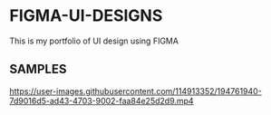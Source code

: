 FIGMA-UI-DESIGNS
================

This is my portfolio of UI design using FIGMA 

SAMPLES
-------





https://user-images.githubusercontent.com/114913352/194761940-7d9016d5-ad43-4703-9002-faa84e25d2d9.mp4

